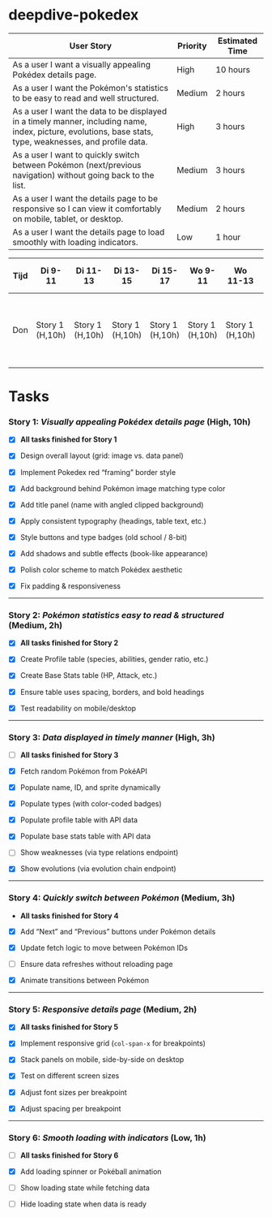 # deepdive-pokedex

| User Story                                                                                                                                                | Priority | Estimated Time |
| --------------------------------------------------------------------------------------------------------------------------------------------------------- | -------- | -------------- |
| As a user I want a visually appealing Pokédex details page.                                                                                               | High     | 10 hours       |
| As a user I want the Pokémon's statistics to be easy to read and well structured.                                                                         | Medium   | 2 hours        |
| As a user I want the data to be displayed in a timely manner, including name, index, picture, evolutions, base stats, type, weaknesses, and profile data. | High     | 3 hours        |
| As a user I want to quickly switch between Pokémon (next/previous navigation) without going back to the list.                                             | Medium   | 3 hours        |
| As a user I want the details page to be responsive so I can view it comfortably on mobile, tablet, or desktop.                                            | Medium   | 2 hours        |
| As a user I want the details page to load smoothly with loading indicators.                                                                               | Low      | 1 hour         |

| Tijd | Di 9-11         | Di 11-13        | Di 13-15        | Di 15-17        | Wo 9-11         | Wo 11-13        | Wo 13-14 | Wo 15-17       | Do 9-11        | Do 11-13       | Do 13-15       | Do 15-17                        |
| ---- | --------------- | --------------- | --------------- | --------------- | --------------- | --------------- | -------- | -------------- | -------------- | -------------- | -------------- | ------------------------------- |
| Don  | Story 1 (H,10h) | Story 1 (H,10h) | Story 1 (H,10h) | Story 1 (H,10h) | Story 1 (H,10h) | Story 1 (H,10h) | Story 1  | Story 2 (M,2h) | Story 3 (H,3h) | Story 3 (H,3h) | Story 4 (M,3h) | Story 5 (M,2h) + Story 6 (L,1h) |

# Tasks

### Story 1: _Visually appealing Pokédex details page_ (High, 10h)

- [x] **All tasks finished for Story 1**

- [x] Design overall layout (grid: image vs. data panel)

- [x] Implement Pokedex red “framing” border style

- [x] Add background behind Pokémon image matching type color

- [x] Add title panel (name with angled clipped background)

- [x] Apply consistent typography (headings, table text, etc.)

- [x] Style buttons and type badges (old school / 8-bit)

- [x] Add shadows and subtle effects (book-like appearance)

- [x] Polish color scheme to match Pokédex aesthetic

- [x] Fix padding & responsiveness

---

### Story 2: _Pokémon statistics easy to read & structured_ (Medium, 2h)

- [x] **All tasks finished for Story 2**

- [x] Create Profile table (species, abilities, gender ratio, etc.)

- [x] Create Base Stats table (HP, Attack, etc.)

- [x] Ensure table uses spacing, borders, and bold headings

- [x] Test readability on mobile/desktop

---

### Story 3: _Data displayed in timely manner_ (High, 3h)

- [ ] **All tasks finished for Story 3**

- [x] Fetch random Pokémon from PokéAPI

- [x] Populate name, ID, and sprite dynamically

- [x] Populate types (with color-coded badges)

- [x] Populate profile table with API data

- [x] Populate base stats table with API data

- [ ] Show weaknesses (via type relations endpoint)

- [x] Show evolutions (via evolution chain endpoint)

---

### Story 4: _Quickly switch between Pokémon_ (Medium, 3h)

- **All tasks finished for Story 4**

- [x] Add “Next” and “Previous” buttons under Pokémon details

- [x] Update fetch logic to move between Pokémon IDs

- [ ] Ensure data refreshes without reloading page

- [x] Animate transitions between Pokémon

---

### Story 5: _Responsive details page_ (Medium, 2h)

- [x] **All tasks finished for Story 5**

- [x] Implement responsive grid (`col-span-x` for breakpoints)

- [x] Stack panels on mobile, side-by-side on desktop

- [x] Test on different screen sizes

- [x] Adjust font sizes per breakpoint

- [x] Adjust spacing per breakpoint

---

### Story 6: _Smooth loading with indicators_ (Low, 1h)

- [ ] **All tasks finished for Story 6**

- [x] Add loading spinner or Pokéball animation

- [ ] Show loading state while fetching data

- [ ] Hide loading state when data is ready
